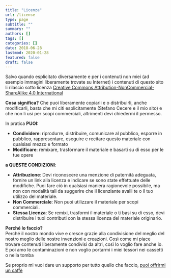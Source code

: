 ```yaml
---
title: "Licenza"
url: /license
type: page
subtitle: ""
summary: ""
authors: []
tags: []
categories: []
date: 2018-06-28
lastmod: 2020-01-28
featured: false
draft: false
---
```


Salvo quando esplicitato diversamente e per i contenuti non miei (ad esempio immagini liberamente trovate su Internet) i contenuti di questo sito li rilascio sotto licenza [Creative Commons Attribution-NonCommercial-ShareAlike 4.0 International](https://creativecommons.org/licenses/by-nc-sa/4.0)

**Cosa significa?**
Che puoi liberamente copiarli e o distribuirli, anche modificarli, basta che mi citi esplicitamente (Stefano Cecere e il mio sito) e che non li usi per scopi commerciali, altrimenti devi chiedermi il permesso.

In pratica **PUOI:**
- **Condividere**: riprodurre, distribuire, comunicare al pubblico, esporre in pubblico, rappresentare, eseguire e recitare questo materiale con qualsiasi mezzo e formato
- **Modificare**: remixare, trasformare il materiale e basarti su di esso per le tue opere

**a QUESTE CONDIZIONI**:
- **Attribuzione**: Devi riconoscere una menzione di paternità adeguata, fornire un link alla licenza e indicare se sono state effettuate delle modifiche. Puoi fare ciò in qualsiasi maniera ragionevole possibile, ma non con modalità tali da suggerire che il licenziante avalli te o il tuo utilizzo del materiale.
- **Non Commerciale**: Non puoi utilizzare il materiale per scopi commerciali.
- **Stessa Licenza**: Se remixi, trasformi il materiale o ti basi su di esso, devi distribuire i tuoi contributi con la stessa licenza del materiale originario. 

**Perché lo faccio?**  
Perché il nostro mondo vive e cresce grazie alla condivisione del meglio del nostro meglio delle nostre invenzioni e creazioni. Così come mi piace trovare contenuti liberamente condivisi da altri, così lo voglio fare anche io.
E poi amo le contaminazioni e non voglio portarmi i miei tessori nei cassetti o nella tomba

Se proprio mi vuoi dare un supporto per tutto quello che faccio, [puoi offrirmi un caffè](./sponsor.md)

